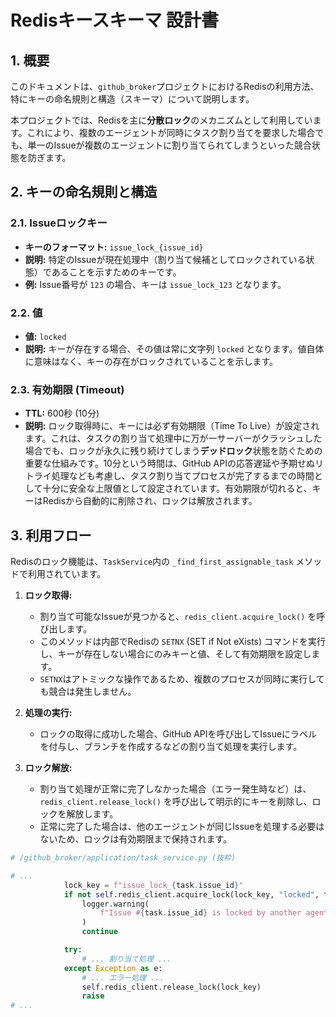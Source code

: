 # Redisキースキーマ 設計書

## 1. 概要

このドキュメントは、`github_broker`プロジェクトにおけるRedisの利用方法、特にキーの命名規則と構造（スキーマ）について説明します。

本プロジェクトでは、Redisを主に**分散ロック**のメカニズムとして利用しています。これにより、複数のエージェントが同時にタスク割り当てを要求した場合でも、単一のIssueが複数のエージェントに割り当てられてしまうといった競合状態を防ぎます。

## 2. キーの命名規則と構造

### 2.1. Issueロックキー

- **キーのフォーマット:** `issue_lock_{issue_id}`
- **説明:** 特定のIssueが現在処理中（割り当て候補としてロックされている状態）であることを示すためのキーです。
- **例:** Issue番号が `123` の場合、キーは `issue_lock_123` となります。

### 2.2. 値

- **値:** `locked`
- **説明:** キーが存在する場合、その値は常に文字列 `locked` となります。値自体に意味はなく、キーの存在がロックされていることを示します。

### 2.3. 有効期限 (Timeout)

- **TTL:** 600秒 (10分)
- **説明:** ロック取得時に、キーには必ず有効期限（Time To Live）が設定されます。これは、タスクの割り当て処理中に万が一サーバーがクラッシュした場合でも、ロックが永久に残り続けてしまう**デッドロック**状態を防ぐための重要な仕組みです。10分という時間は、GitHub APIの応答遅延や予期せぬリトライ処理なども考慮し、タスク割り当てプロセスが完了するまでの時間として十分に安全な上限値として設定されています。有効期限が切れると、キーはRedisから自動的に削除され、ロックは解放されます。

## 3. 利用フロー

Redisのロック機能は、`TaskService`内の `_find_first_assignable_task` メソッドで利用されています。

1.  **ロック取得:**
    - 割り当て可能なIssueが見つかると、`redis_client.acquire_lock()` を呼び出します。
    - このメソッドは内部でRedisの `SETNX` (SET if Not eXists) コマンドを実行し、キーが存在しない場合にのみキーと値、そして有効期限を設定します。
    - `SETNX`はアトミックな操作であるため、複数のプロセスが同時に実行しても競合は発生しません。

2.  **処理の実行:**
    - ロックの取得に成功した場合、GitHub APIを呼び出してIssueにラベルを付与し、ブランチを作成するなどの割り当て処理を実行します。

3.  **ロック解放:**
    - 割り当て処理が正常に完了しなかった場合（エラー発生時など）は、`redis_client.release_lock()` を呼び出して明示的にキーを削除し、ロックを解放します。
    - 正常に完了した場合は、他のエージェントが同じIssueを処理する必要はないため、ロックは有効期限まで保持されます。

```python
# /github_broker/application/task_service.py (抜粋)

# ...
            lock_key = f"issue_lock_{task.issue_id}"
            if not self.redis_client.acquire_lock(lock_key, "locked", timeout=600):
                logger.warning(
                    f"Issue #{task.issue_id} is locked by another agent. Skipping."
                )
                continue

            try:
                # ... 割り当て処理 ...
            except Exception as e:
                # ... エラー処理 ...
                self.redis_client.release_lock(lock_key)
                raise
# ...
```
